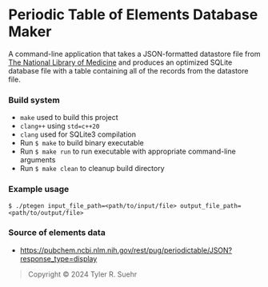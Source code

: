 # Periodic Table of Elements Database Maker

A command-line application that takes a JSON-formatted datastore file from [The National Library of Medicine](https://pubchem.ncbi.nlm.nih.gov/rest/pug/periodictable/JSON?response_type=display) and produces an optimized SQLite database file with a table containing all of the records from the datastore file.

### Build system
- `make` used to build this project
- `clang++` using `std=c++20`
- `clang` used for SQLite3 compilation
- Run `$ make` to build binary executable
- Run `$ make run` to run executable with appropriate command-line arguments
- Run `$ make clean` to cleanup build directory

### Example usage
```
$ ./ptegen input_file_path=<path/to/input/file> output_file_path=<path/to/output/file>
```

### Source of elements data
- https://pubchem.ncbi.nlm.nih.gov/rest/pug/periodictable/JSON?response_type=display

> Copyright © 2024 Tyler R. Suehr
